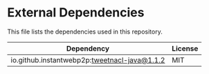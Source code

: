 # External Dependencies

This file lists the dependencies used in this repository.

| Dependency            | License    |
| --------------------- | ---------- |
|io.github.instantwebp2p:tweetnacl-java@1.1.2     | MIT |

